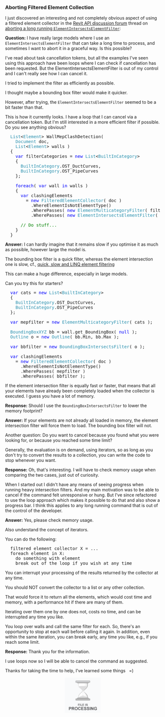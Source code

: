 <head>
<meta http-equiv="Content-Type" content="text/html; charset=utf-8">
<link rel="stylesheet" type="text/css" href="bc.css">
<script src="https://cdn.rawgit.com/google/code-prettify/master/loader/run_prettify.js" type="text/javascript"></script>
</head>

<!---

twitter:

 #RevitAPI @AutodeskForge @AutodeskRevit #bim #DynamoBim #ForgeDevCon

I just discovered an interesting and not completely obvious aspect of using a filtered element collector in
the Revit API discussion forum thread on aborting a long running filtered element collector.
Question: I have really large models where I do use an <code>ElementIntersectsElementFilter</code> that can take a long time to process, and sometimes I want to abort it in a graceful way. Is this possible?

&ndash; 
...

linkedin:

of [The Building Coder samples](https://github.com/jeremytammik/the_building_coder_samples/releases/tag/2019.0.145.4).

-->

### Aborting Filtered Element Collection

I just discovered an interesting and not completely obvious aspect of using a filtered element collector in
the [Revit API discussion forum](http://forums.autodesk.com/t5/revit-api-forum/bd-p/160) thread
on [aborting a long running `ElementIntersectsElementFilter`](https://forums.autodesk.com/t5/revit-api-forum/aborting-long-running-elementintersectselementfilter/m-p/8576368):

**Question:** I have really large models where I use an `ElementIntersectsElementFilter` that can take a long time to process, and sometimes I want to abort it in a graceful way. Is this possible?

I've read about task cancellation tokens, but all the examples I've seen using this approach have been loops where I can check if cancellation has been requested. But the ElementIntersectsElementFilter is out of my control and I can't really see how I can cancel it.

I tried to implement the filter as efficiently as possible.

I thought maybe a bounding box filter would make it quicker.

However, after trying, the `ElementIntersectsElementFilter` seemed to be a bit faster than that.

This is how it currently looks.
I have a loop that I can cancel via a cancellation token.
But I'm still interested in a more efficient filter if possible.
Do you see anything obvious?

<pre class="code">
&nbsp;&nbsp;<span style="color:#2b91af;">List</span>&lt;<span style="color:#2b91af;">Element</span>&gt;&nbsp;WallMepClashDetection(&nbsp;
&nbsp;&nbsp;&nbsp;&nbsp;<span style="color:#2b91af;">Document</span>&nbsp;doc,&nbsp;
&nbsp;&nbsp;&nbsp;&nbsp;<span style="color:#2b91af;">List</span>&lt;<span style="color:#2b91af;">Element</span>&gt;&nbsp;walls&nbsp;)
&nbsp;&nbsp;{
&nbsp;&nbsp;&nbsp;&nbsp;<span style="color:blue;">var</span>&nbsp;filterCategories&nbsp;=&nbsp;<span style="color:blue;">new</span>&nbsp;<span style="color:#2b91af;">List</span>&lt;<span style="color:#2b91af;">BuiltInCategory</span>&gt;
&nbsp;&nbsp;&nbsp;&nbsp;{
&nbsp;&nbsp;&nbsp;&nbsp;&nbsp;&nbsp;<span style="color:#2b91af;">BuiltInCategory</span>.OST_DuctCurves,
&nbsp;&nbsp;&nbsp;&nbsp;&nbsp;&nbsp;<span style="color:#2b91af;">BuiltInCategory</span>.OST_PipeCurves
&nbsp;&nbsp;&nbsp;&nbsp;};
 
&nbsp;&nbsp;&nbsp;&nbsp;<span style="color:blue;">foreach</span>(&nbsp;<span style="color:blue;">var</span>&nbsp;wall&nbsp;<span style="color:blue;">in</span>&nbsp;walls&nbsp;)
&nbsp;&nbsp;&nbsp;&nbsp;{
&nbsp;&nbsp;&nbsp;&nbsp;&nbsp;&nbsp;<span style="color:blue;">var</span>&nbsp;clashingElements&nbsp;
&nbsp;&nbsp;&nbsp;&nbsp;&nbsp;&nbsp;&nbsp;&nbsp;=&nbsp;<span style="color:blue;">new</span>&nbsp;<span style="color:#2b91af;">FilteredElementCollector</span>(&nbsp;doc&nbsp;)
&nbsp;&nbsp;&nbsp;&nbsp;&nbsp;&nbsp;&nbsp;&nbsp;&nbsp;&nbsp;.WhereElementIsNotElementType()
&nbsp;&nbsp;&nbsp;&nbsp;&nbsp;&nbsp;&nbsp;&nbsp;&nbsp;&nbsp;.WherePasses(&nbsp;<span style="color:blue;">new</span>&nbsp;<span style="color:#2b91af;">ElementMulticategoryFilter</span>(&nbsp;filterCategories&nbsp;)&nbsp;)
&nbsp;&nbsp;&nbsp;&nbsp;&nbsp;&nbsp;&nbsp;&nbsp;&nbsp;&nbsp;.WherePasses(&nbsp;<span style="color:blue;">new</span>&nbsp;<span style="color:#2b91af;">ElementIntersectsElementFilter</span>(&nbsp;wall&nbsp;)&nbsp;);
 
&nbsp;&nbsp;&nbsp;&nbsp;&nbsp;&nbsp;<span style="color:green;">//&nbsp;Do&nbsp;stuff...</span>
&nbsp;&nbsp;&nbsp;&nbsp;}
&nbsp;&nbsp;}
</pre>

**Answer:** I can hardly imagine that it remains slow if you optimise it as much as possible, however large the model is.

The bounding box filter is a quick filter, whereas the element intersection one is slow,
cf., [quick, slow and LINQ element filtering](http://thebuildingcoder.typepad.com/blog/2015/12/quick-slow-and-linq-element-filtering.html)

This can make a huge difference, especially in large models.

Can you try this for starters?

<pre class="code">
&nbsp;&nbsp;<span style="color:blue;">var</span>&nbsp;cats&nbsp;=&nbsp;<span style="color:blue;">new</span>&nbsp;<span style="color:#2b91af;">List</span>&lt;<span style="color:#2b91af;">BuiltInCategory</span>&gt;
&nbsp;&nbsp;{
&nbsp;&nbsp;&nbsp;&nbsp;<span style="color:#2b91af;">BuiltInCategory</span>.OST_DuctCurves,
&nbsp;&nbsp;&nbsp;&nbsp;<span style="color:#2b91af;">BuiltInCategory</span>.OST_PipeCurves
&nbsp;&nbsp;};
 
&nbsp;&nbsp;<span style="color:blue;">var</span>&nbsp;mepfilter&nbsp;=&nbsp;<span style="color:blue;">new</span>&nbsp;<span style="color:#2b91af;">ElementMulticategoryFilter</span>(&nbsp;cats&nbsp;);
 
&nbsp;&nbsp;<span style="color:#2b91af;">BoundingBoxXYZ</span>&nbsp;bb&nbsp;=&nbsp;wall.get_BoundingBox(&nbsp;<span style="color:blue;">null</span>&nbsp;);
&nbsp;&nbsp;<span style="color:#2b91af;">Outline</span>&nbsp;o&nbsp;=&nbsp;<span style="color:blue;">new</span>&nbsp;<span style="color:#2b91af;">Outline</span>(&nbsp;bb.Min,&nbsp;bb.Max&nbsp;);
 
&nbsp;&nbsp;<span style="color:blue;">var</span>&nbsp;bbfilter&nbsp;=&nbsp;<span style="color:blue;">new</span>&nbsp;<span style="color:#2b91af;">BoundingBoxIntersectsFilter</span>(&nbsp;o&nbsp;);
 
&nbsp;&nbsp;<span style="color:blue;">var</span>&nbsp;clashingElements
&nbsp;&nbsp;&nbsp;&nbsp;=&nbsp;<span style="color:blue;">new</span>&nbsp;<span style="color:#2b91af;">FilteredElementCollector</span>(&nbsp;doc&nbsp;)
&nbsp;&nbsp;&nbsp;&nbsp;&nbsp;&nbsp;.WhereElementIsNotElementType()
&nbsp;&nbsp;&nbsp;&nbsp;&nbsp;&nbsp;.WherePasses(&nbsp;mepfilter&nbsp;)
&nbsp;&nbsp;&nbsp;&nbsp;&nbsp;&nbsp;.WherePasses(&nbsp;bbfilter&nbsp;);
</pre>

If the element intersection filter is equally fast or faster, that means that all your elements have already been completely loaded when the collector is executed.
I guess you have a lot of memory.

**Response:** Should I use the `BoundingBoxIntersectsFilter` to lower the memory footprint?

**Answer:** If your elements are not already all loaded in memory, the element intersection filter will force them to load.
The bounding box filter will not.

Another question: Do you want to cancel because you found what you were looking for, or because you reached some time limit?

Generally, the evaluation is on demand, using iterators, so as long as you don't try to convert the results to a collection, you can write the code to stop whenever you  want.

**Response:** Oh, that's interesting. I will have to check memory usage when comparing the two cases, just out of curiosity.

When I started out I didn't have any means of seeing progress when running heavy intersection filters. And my main motivation was to be able to cancel if the command felt unresponsive or hung. But I've since refactored to use the loop approach which makes it possible to do that and also show a progress bar. I think this applies to any long running command that is out of the control of the developer.

**Answer:** Yes, please check memory usage.

Also understand the concept of iterators.

You can do the following:

<pre class="code">
  filtered element collector X = ...
  foreach element in X:
    do something with element
    break out of the loop if you wish at any time
</pre>

You can interrupt your processing of the results returned by the collector at any time.

You should NOT convert the collector to a list or any other collection.

That would force it to return all the elements, which would cost time and memory, with a performance hit if there are many of them.

Iterating over them one by one does not, costs no time, and can be interrupted any time you like.

You loop over walls and call the same filter for each.
So, there's an opportunity to stop at each wall before calling it again.
In addition, even within the same iteration, you can break early, any time you like, e.g., if you reach some limit.

**Response:** Thank you for the information.

I use loops now so I will be able to cancel the command as suggested.

Thanks for taking the time to help, I've learned some things &nbsp; =)

<center>
<img src="img/file_is_processing.png" alt="File is processing..." width="117">
</center>
